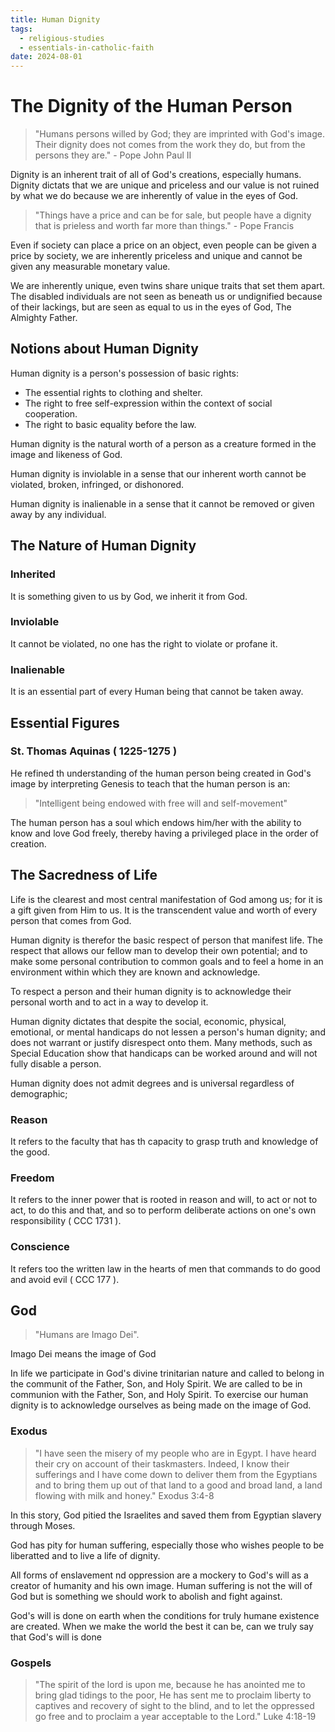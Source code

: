 ```yaml
---
title: Human Dignity
tags:
  - religious-studies
  - essentials-in-catholic-faith
date: 2024-08-01
---
```

# The Dignity of the Human Person
> "Humans persons willed by God; they are imprinted with God's image. Their dignity does not comes from the work they do, but from the persons they are." - Pope John Paul II

Dignity is an inherent trait of all of God's creations, especially humans. Dignity dictats that we are unique and priceless and our value is not ruined by what we do because we are inherently of value in the eyes of God.

> "Things have a price and can be for sale, but people have a dignity that is prieless and worth far more than things." - Pope Francis

Even if society can place a price on an object, even people can be given a price by society, we are inherently priceless and unique and cannot be given any measurable monetary value.

We are inherently unique, even twins share unique traits that set them apart. The disabled individuals are not seen as beneath us or undignified because of their lackings, but are seen as equal to us in the eyes of God, The Almighty Father.

## Notions about Human Dignity
Human dignity is a person's possession of basic rights:
- The essential rights to clothing and shelter.
- The right to free self-expression within the context of social cooperation.
- The right to basic equality before the law.

Human dignity is the natural worth of a person as a creature formed in the image and likeness of God.

Human dignity is inviolable in a sense that our inherent worth cannot be violated, broken, infringed, or dishonored.

Human dignity is inalienable in a sense that it cannot be removed or given away by any individual.
## The Nature of Human Dignity
### Inherited
It is something given to us by God, we inherit it from God.
### Inviolable
It cannot be violated, no one has the right to violate or profane it.
### Inalienable
It is an essential part of every Human being that cannot be taken away.
## Essential Figures
### St. Thomas Aquinas ( 1225-1275 )
He refined th understanding of the human person being created in God's image by interpreting Genesis to teach that the human person is an:

>"Intelligent being endowed with free will and self-movement"

The human person has a soul which endows him/her with the ability to know and love God freely, thereby having a privileged place in the order of creation.
## The Sacredness of Life
Life is the clearest and most central manifestation of God among us; for it is a gift given from Him to us. It is the transcendent value and worth of every person that comes from God.

Human dignity is therefor the basic respect of person that manifest life. The respect that allows our fellow man to develop their own potential; and to make some personal contribution to common goals and to feel a home in an environment within which they are known and acknowledge.

To respect a person and their human dignity is to acknowledge their personal worth and to act in a way to develop it.

Human dignity dictates that despite the social, economic, physical, emotional, or mental handicaps do not lessen a person's human dignity; and does not warrant or justify disrespect onto them. Many methods, such as Special Education show that handicaps can be worked around and will not fully disable a person.

Human dignity does not admit degrees and is universal regardless of demographic;
### Reason
It refers to the faculty that has th capacity to grasp truth and knowledge of the good.
### Freedom
It refers to the inner power that is rooted in reason and will, to act or not to act, to do this and that, and so to perform deliberate actions on one's own responsibility ( CCC 1731 ).
### Conscience
It refers too the written law in the hearts of men that commands to do good and avoid evil ( CCC 177 ).
## God
> "Humans are Imago Dei".

Imago Dei means the image of God

In life we participate in God's divine trinitarian nature and called to belong in the communit of the Father, Son, and Holy Spirit. We are called to be in communion with the Father, Son, and Holy Spirit. To exercise our human dignity is to acknowledge ourselves as being made on the image of God.
### Exodus
>"I have seen the misery of my people who are in Egypt. I have heard their cry on account of their taskmasters. Indeed, I know their sufferings and I have come down to deliver them from the Egyptians and to bring them up out of that land to a good and broad land, a land flowing with milk and honey." Exodus 3:4-8

In this story, God pitied the Israelites and saved them from Egyptian slavery through Moses.

God has pity for human suffering, especially those who wishes people to be liberatted and to live a life of dignity.

All forms of enslavement nd oppression are a mockery to God's will as a creator of humanity and his own image. Human suffering is not the will of God but is something we should work to abolish and fight against.

God's will is done on earth when the conditions for truly humane existence are created. When we make the world the best it can be, can we truly say that God's will is done
### Gospels
> "The spirit of the lord is upon me, because he has anointed me to bring glad tidings to the poor, He has sent me to proclaim liberty to captives and recovery of sight to the blind, and to let the oppressed go free and to proclaim a year acceptable to the Lord." Luke 4:18-19



